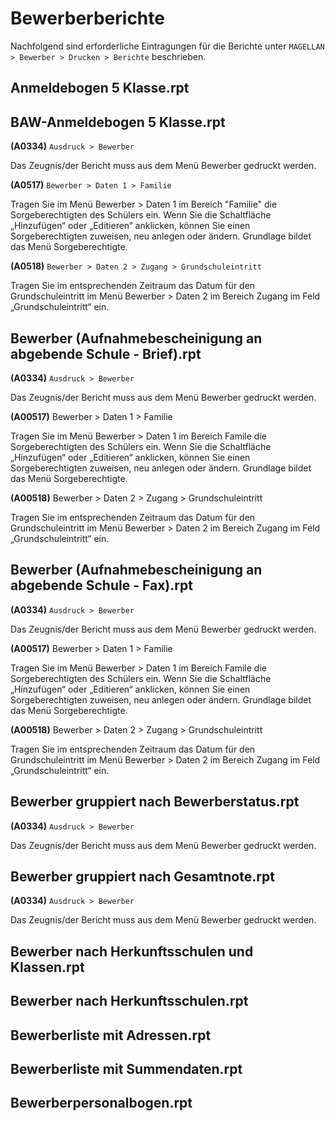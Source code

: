 # Bewerberberichte

Nachfolgend sind erforderliche Eintragungen für die Berichte unter `MAGELLAN > Bewerber > Drucken > Berichte` beschrieben.

## Anmeldebogen 5 Klasse.rpt

## BAW-Anmeldebogen 5 Klasse.rpt

**(A0334)** `Ausdruck > Bewerber`

Das Zeugnis/der Bericht muss aus dem Menü Bewerber gedruckt werden.

**(A0517)** `Bewerber > Daten 1 > Familie`

Tragen Sie im Menü Bewerber > Daten 1 im Bereich "Familie" die Sorgeberechtigten des Schülers ein. Wenn Sie die Schaltfläche „Hinzufügen“ oder „Editieren“ anklicken, können Sie einen Sorgeberechtigten zuweisen, neu anlegen oder ändern. Grundlage bildet das Menü Sorgeberechtigte.

**(A0518)** `Bewerber > Daten 2 > Zugang > Grundschuleintritt`

Tragen Sie im entsprechenden Zeitraum das Datum für den Grundschuleintritt im Menü Bewerber > Daten 2 im Bereich Zugang im Feld „Grundschuleintritt“ ein.

## Bewerber (Aufnahmebescheinigung an abgebende Schule - Brief).rpt

**(A0334)** `Ausdruck > Bewerber`

Das Zeugnis/der Bericht muss aus dem Menü Bewerber gedruckt werden.

**(A00517)** Bewerber > Daten 1 > Familie

Tragen Sie im Menü Bewerber > Daten 1 im Bereich Famile die Sorgeberechtigten des Schülers ein. Wenn Sie die Schaltfläche „Hinzufügen“ oder „Editieren“ anklicken, können Sie einen Sorgeberechtigten zuweisen, neu anlegen oder ändern. Grundlage bildet das Menü Sorgeberechtigte.

**(A00518)** Bewerber > Daten 2 > Zugang > Grundschuleintritt

Tragen Sie im entsprechenden Zeitraum das Datum für den Grundschuleintritt im Menü Bewerber > Daten 2 im Bereich Zugang im Feld „Grundschuleintritt“ ein.

## Bewerber (Aufnahmebescheinigung an abgebende Schule - Fax).rpt

**(A0334)** `Ausdruck > Bewerber`

Das Zeugnis/der Bericht muss aus dem Menü Bewerber gedruckt werden.

**(A00517)** Bewerber > Daten 1 > Familie

Tragen Sie im Menü Bewerber > Daten 1 im Bereich Famile die Sorgeberechtigten des Schülers ein. Wenn Sie die Schaltfläche „Hinzufügen“ oder „Editieren“ anklicken, können Sie einen Sorgeberechtigten zuweisen, neu anlegen oder ändern. Grundlage bildet das Menü Sorgeberechtigte.

**(A00518)** Bewerber > Daten 2 > Zugang > Grundschuleintritt

Tragen Sie im entsprechenden Zeitraum das Datum für den Grundschuleintritt im Menü Bewerber > Daten 2 im Bereich Zugang im Feld „Grundschuleintritt“ ein.

## Bewerber gruppiert nach Bewerberstatus.rpt

**(A0334)** `Ausdruck > Bewerber`

Das Zeugnis/der Bericht muss aus dem Menü Bewerber gedruckt werden.

## Bewerber gruppiert nach Gesamtnote.rpt

**(A0334)** `Ausdruck > Bewerber`

Das Zeugnis/der Bericht muss aus dem Menü Bewerber gedruckt werden.

## Bewerber nach Herkunftsschulen und Klassen.rpt

## Bewerber nach Herkunftsschulen.rpt

## Bewerberliste mit Adressen.rpt

## Bewerberliste mit Summendaten.rpt

## Bewerberpersonalbogen.rpt
